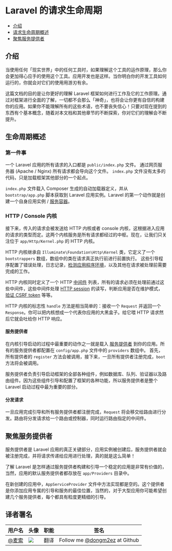 # Laravel 的请求生命周期

- [介绍](#introduction)
- [请求生命周期概述](#lifecycle-overview)
- [聚焦服务提供者](#focus-on-service-providers)

<a name="introduction"></a>
## 介绍

当使用任何「现实世界」中的任何工具时，如果理解这个工具的运作原理，那么你会更加得心应手的使用这个工具。应用开发也是这样。当你明白你的开发工具如何运行的，你就会对它们的使用用游刃有余。

这篇文档的目的是让你更好的理解 Laravel 框架如何进行工作及它的工作原理。通过对框架进行全面的了解，一切都不会那么「神奇」，也将会让你更有自信的构建你的应用。如果你不能理解所有的这些术语，也不要丧失信心！只要对现在提到的东西有个基本概念，随着对本文档和其他章节的不断探索，你对它们的理解会不断提升。

<a name="lifecycle-overview"></a>
## 生命周期概述

### 第一件事

一个 Laravel 应用的所有请求的入口都是 `public/index.php` 文件。 通过网页服务器 (Apache / Nginx) 所有请求都会导向这个文件。 `index.php` 文件没有太多的代码，只是加载框架其他部分的一个起点。

`index.php` 文件载入 Composer 生成的自动加载器定义，并从 `bootstrap/app.php` 脚本获取到 Laravel 应用实例。Laravel 的第一个动作就是创建一个自身应用实例 / [服务容器](/docs/{{version}}/container)。

### HTTP / Console 内核

接下来，传入的请求会被发送给 HTTP 内核或者 console 内核，这根据进入应用的请求的类型而定。这两个内核服务是所有请求都经过的中枢。现在，让我们只关注位于 `app/Http/Kernel.php` 的 HTTP 内核。

HTTP 内核继承自 `Illuminate\Foundation\Http\Kernel` 类，它定义了一个 `bootstrappers` 数组，数组中的类在请求真正执行前进行前置执行。 这些引导程序配置了错误处理，日志记录，[检测应用程序环境](/docs/{{version}}/configuration#environment-configuration)，以及其他在请求被处理前需要完成的工作。

HTTP 内核同时定义了一个 HTTP [中间件](/docs/{{version}}/middleware) 列表，所有的请求必须在处理前通过这些中间件，这些中间件处理 [HTTP session](/docs/{{version}}/session) 的读写，判断应用是否在维护模式， [验证 CSRF token](/docs/{{version}}/csrf) 等等。

HTTP 内核的标志性 `handle` 方法是相当简单的：接收一个 `Request` 并返回一个 `Response`。你可以把内核想成一个代表你应用的大黑盒子。给它喂 HTTP 请求然后它就会吐给你 HTTP 响应。

#### 服务提供者

在内核引导启动的过程中最重要的动作之一就是载入 [服务提供者](/docs/{{version}}/providers) 到你的应用。所有的服务提供者都配置在 `config/app.php` 文件中的 `providers` 数组中。 首先，所有提供者的 `register` 方法会被调用，接下来，一旦所有提供者注册完成，`boot` 方法将会被调用。

服务提供者负责引导启动框架的全部各种组件，例如数据库、队列、验证器以及路由组件。因为这些组件引导和配置了框架的各种功能，所以服务提供者是整个 Laravel 启动过程中最为重要的部分。

#### 分发请求

一旦应用完成引导和所有服务提供者都注册完成，`Request` 将会移交给路由进行分发。路由将分发请求给一个路由或控制器，同时运行路由指定的中间件。

<a name="focus-on-service-providers"></a>
## 聚焦服务提供者

服务提供者是 Laravel 应用的真正关键部分，应用实例被创建后，服务提供者就会被注册完成，并将请求传递给应用进行处理，真的就是这么简单！


了解 Laravel 是怎样通过服务提供者构建和引导一个稳定的应用是非常有价值的，当然，应用的默认服务提供者都存放在 `app/Providers` 目录中。

在新创建的应用中，`AppServiceProvider` 文件中方法实现都是空的。这个提供者是你添加应用专属的引导和服务的最佳位置，当然的，对于大型应用你可能希望创建几个服务提供者，每个都具有粒度更精细的引导。


## 译者署名
| 用户名 | 头像 | 职能 | 签名 |
|---|---|---|---|
| [@麦索](https://github.com/dongm2ez)  | <img class="avatar-66 rm-style" src="https://avatars3.githubusercontent.com/u/9032795?v=3&s=460?imageView2/1/w/100/h/100">  |  翻译  | Follow me [@dongm2ez](https://github.com/dongm2ez) at Github
